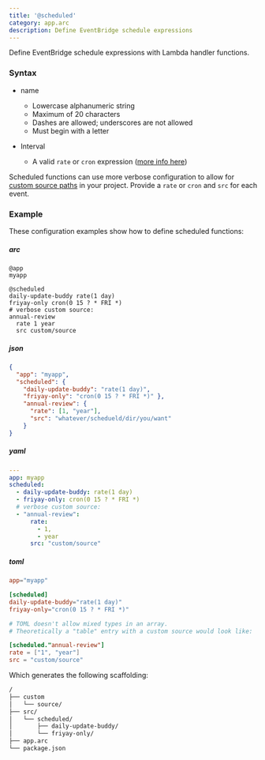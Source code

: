 ```yaml
---
title: '@scheduled'
category: app.arc
description: Define EventBridge schedule expressions
---
```


Define EventBridge schedule expressions with Lambda handler functions.

### Syntax

- name
  - Lowercase alphanumeric string
  - Maximum of 20 characters
  - Dashes are allowed; underscores are not allowed
  - Must begin with a letter

- Interval
  - A valid `rate` or `cron` expression ([more info here](https://docs.aws.amazon.com/lambda/latest/dg/tutorial-scheduled-events-schedule-expressions.html))

Scheduled functions can use more verbose configuration to allow for [custom source paths](../../guides/developer-experience/custom-source-paths) in your project. Provide a `rate` or `cron` and `src` for each event.

### Example

These configuration examples show how to define scheduled functions:

<arc-viewer default-tab=arc>
<div slot=contents class=bg-g4>

<arc-tab label=arc>
<h5>arc</h5>
<div slot=content>

```arc
@app
myapp

@scheduled
daily-update-buddy rate(1 day)
friyay-only cron(0 15 ? * FRI *)
# verbose custom source:
annual-review
  rate 1 year
  src custom/source
```

</div>
</arc-tab>

<arc-tab label=json>
<h5>json</h5>
<div slot=content>

```json
{
  "app": "myapp",
  "scheduled": {
    "daily-update-buddy": "rate(1 day)",
    "friyay-only": "cron(0 15 ? * FRI *)" },
    "annual-review": {
      "rate": [1, "year"],
      "src": "whatever/schedueld/dir/you/want"
    }
}
```

</div>
</arc-tab>

<arc-tab label=yaml>
<h5>yaml</h5>
<div slot=content>

```yaml
---
app: myapp
scheduled:
  - daily-update-buddy: rate(1 day)
  - friyay-only: cron(0 15 ? * FRI *)
  # verbose custom source:
  - "annual-review":
      rate:
        - 1,
        - year
      src: "custom/source"
```

</div>
</arc-tab>

<arc-tab label=toml>
<h5>toml</h5>
<div slot=content>

```toml
app="myapp"

[scheduled]
daily-update-buddy="rate(1 day)"
friyay-only="cron(0 15 ? * FRI *)"

# TOML doesn't allow mixed types in an array.
# Theoretically a "table" entry with a custom source would look like:

[scheduled."annual-review"]
rate = ["1", "year"]
src = "custom/source"
```

</div>
</arc-tab>

</div>
</arc-viewer>


Which generates the following scaffolding:

```bash
/
├── custom
│   └── source/
├── src/
│   └── scheduled/
│       ├── daily-update-buddy/
│       └── friyay-only/
├── app.arc
└── package.json
```
